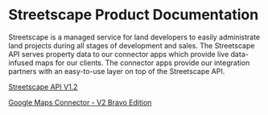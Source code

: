# Streetscape Product Documentation

Streetscape is a managed service for land developers to easily administrate land projects during all stages of development and sales. The Streetscape API serves property data to our connector apps which provide live data-infused maps for our clients. The connector apps provide our integration partners with an easy-to-use layer on top of the Streetscape API.

[Streetscape API V1.2](https://documenter.getpostman.com/view/2189884/TW6urA3y)

[Google Maps Connector - V2 Bravo Edition](https://github.com/Streetscape/documentation/blob/master/google-maps-connector/gmc-v2-bravo.md)